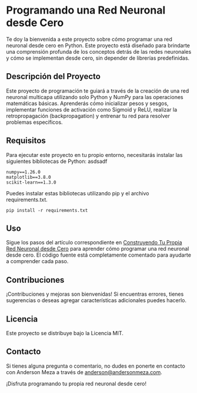 
# Programando una Red Neuronal desde Cero

Te doy la bienvenida a este proyecto sobre cómo programar una red neuronal desde cero en Python. Este proyecto está diseñado para brindarte una comprensión profunda de los conceptos detrás de las redes neuronales y cómo se implementan desde cero, sin depender de librerías predefinidas.

## Descripción del Proyecto

Este proyecto de programación te guiará a través de la creación de una red neuronal multicapa utilizando solo Python y NumPy para las operaciones matemáticas básicas. Aprenderás cómo inicializar pesos y sesgos, implementar funciones de activación como Sigmoid y ReLU, realizar la retropropagación (backpropagation) y entrenar tu red para resolver problemas específicos.

## Requisitos

Para ejecutar este proyecto en tu propio entorno, necesitarás instalar las siguientes bibliotecas de Python:
asdsadf
```plaintext 
numpy==1.26.0
matplotlib==3.8.0
scikit-learn==1.3.0 
```
Puedes instalar estas bibliotecas utilizando pip y el archivo requirements.txt.

```plaintext 
pip install -r requirements.txt
```

## Uso
Sigue los pasos del artículo correspondiente en [Construyendo Tu Propia Red Neuronal desde Cero]() para aprender cómo programar una red neuronal desde cero. El código fuente está completamente comentado para ayudarte a comprender cada paso.

## Contribuciones
¡Contribuciones y mejoras son bienvenidas! Si encuentras errores, tienes sugerencias o deseas agregar características adicionales puedes hacerlo.

## Licencia
Este proyecto se distribuye bajo la Licencia MIT.

## Contacto
Si tienes alguna pregunta o comentario, no dudes en ponerte en contacto con Anderson Meza a través de anderson@andersonmeza.com.

¡Disfruta programando tu propia red neuronal desde cero!

